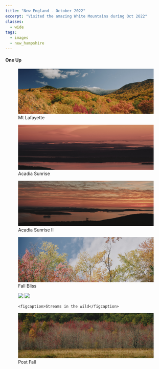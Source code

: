 ```yaml
---
title: "New England - October 2022"
excerpt: "Visited the amazing White Mountains during Oct 2022"
classes:
  - wide
tags: 
  - images
  - new_hampshire
---
```


#### One Up

<figure>
	<a href="/assets/images/nh/peak.jpg"><img src="/assets/images/nh/peak.jpg"></a>
	<figcaption>Mt Lafayette</figcaption>
</figure>
<figure>
	<a href="/assets/images/nh/sunrise-1.jpg"><img src="/assets/images/nh/sunrise-1.jpg"></a>
	<figcaption>Acadia Sunrise</figcaption>
</figure>
<figure>
	<a href="/assets/images/nh/sunrise-2.jpg"><img src="/assets/images/nh/sunrise-2.jpg"></a>
	<figcaption>Acadia Sunrise II</figcaption>
</figure>
<figure>
	<a href="/assets/images/nh/treetops.jpg"><img src="/assets/images/nh/treetops.jpg"></a>
	<figcaption>Fall Bliss</figcaption>
</figure>

<figure class="half">
	<a href="/assets/images/nh/waterfall.jpg"><img src="/assets/images/nh/waterfall.jpg"></a>
	<a href="/assets/images/nh/stream.jpg"><img src="/assets/images/nh/stream.jpg"></a>

	<figcaption>Streams in the wild</figcaption>
</figure>

<figure>
	<a href="/assets/images/nh/past-peak.jpg"><img src="/assets/images/nh/past-peak.jpg"></a>
	<figcaption>Post Fall</figcaption>
</figure>
